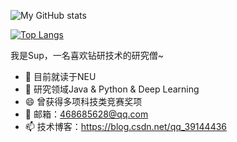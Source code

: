 ![My GitHub stats](https://github-readme-stats.vercel.app/api?username=CONTINUE12&show_icons=true&theme=radical)

[![Top Langs](https://github-readme-stats.vercel.app/api/top-langs/?username=CONTINUE12)](https://github.com/anuraghazra/github-readme-stats)

我是Sup，一名喜欢钻研技术的研究僧~ 

- 🔭 目前就读于NEU
- 🌱 研究领域Java & Python & Deep Learning
- 😄 曾获得多项科技类竞赛奖项
- 💬 邮箱：468685628@qq.com
- 📫 技术博客：https://blog.csdn.net/qq_39144436
